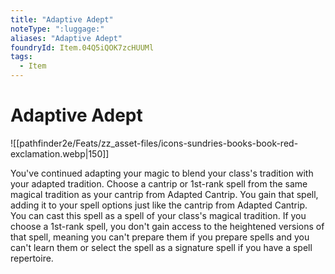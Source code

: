 ```yaml
---
title: "Adaptive Adept"
noteType: ":luggage:"
aliases: "Adaptive Adept"
foundryId: Item.04Q5iQOK7zcHUUMl
tags:
  - Item
---
```


# Adaptive Adept
![[pathfinder2e/Feats/zz_asset-files/icons-sundries-books-book-red-exclamation.webp|150]]

You've continued adapting your magic to blend your class's tradition with your adapted tradition. Choose a cantrip or 1st-rank spell from the same magical tradition as your cantrip from Adapted Cantrip. You gain that spell, adding it to your spell options just like the cantrip from Adapted Cantrip. You can cast this spell as a spell of your class's magical tradition. If you choose a 1st-rank spell, you don't gain access to the heightened versions of that spell, meaning you can't prepare them if you prepare spells and you can't learn them or select the spell as a signature spell if you have a spell repertoire.
